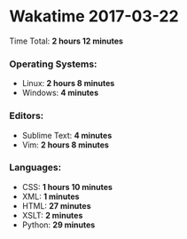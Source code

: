 # Wakatime 2017-03-22

Time Total: **2 hours 12 minutes**

### Operating Systems:
- Linux: **2 hours 8 minutes** 
- Windows: **4 minutes** 

### Editors:
- Sublime Text: **4 minutes** 
- Vim: **2 hours 8 minutes** 

### Languages:
- CSS: **1 hours 10 minutes** 
- XML: **1 minutes** 
- HTML: **27 minutes** 
- XSLT: **2 minutes** 
- Python: **29 minutes** 

